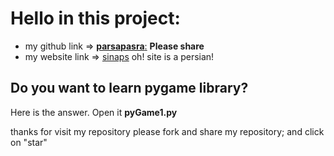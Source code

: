 # Hello in this project:
- my github link => [__parsapasra__:](https://github.com/parsapasra) __Please share__
- my website link => [sinaps](https://parsapasra.github.io/web/home.html) oh! site is a persian!
## Do you want to learn pygame library?

Here is the answer. Open it __pyGame1.py__ 

thanks for visit my repository please fork and share my repository; and click on "star" 

